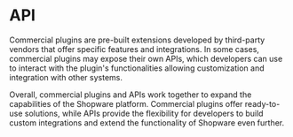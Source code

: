 # API

Commercial plugins are pre-built extensions developed by third-party vendors that offer specific features and integrations. In some cases, commercial plugins may expose their own APIs, which developers can use to interact with the plugin's functionalities allowing customization and integration with other systems.

Overall, commercial plugins and APIs work together to expand the capabilities of the Shopware platform. Commercial plugins offer ready-to-use solutions, while APIs provide the flexibility for developers to build custom integrations and extend the functionality of Shopware even further.
